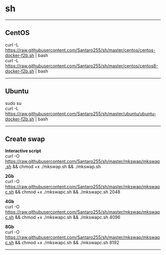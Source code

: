 # sh 

---
## CentOS
curl -L https://raw.githubusercontent.com/Santaro255/sh/master/centos/centos-docker-f2b.sh | bash \
curl -L https://raw.githubusercontent.com/Santaro255/sh/master/centos/centos8-docker-f2b.sh | bash

---
## Ubuntu
sudo su \
curl -L https://raw.githubusercontent.com/Santaro255/sh/master/ubuntu/ubuntu-docker-f2b.sh | bash

---
## Create swap
**Interactive script** \
curl -O https://raw.githubusercontent.com/Santaro255/sh/master/mkswap/mkswap.sh && chmod +x ./mkswap.sh && ./mkswap.sh

**2Gb** \
curl -O https://raw.githubusercontent.com/Santaro255/sh/master/mkswap/mkswapc.sh && chmod +x ./mkswapc.sh && ./mkswapc.sh 2048

**4Gb** \
curl -O https://raw.githubusercontent.com/Santaro255/sh/master/mkswap/mkswapc.sh && chmod +x ./mkswapc.sh && ./mkswapc.sh 4096

**8Gb** \
curl -O https://raw.githubusercontent.com/Santaro255/sh/master/mkswap/mkswapc.sh && chmod +x ./mkswapc.sh && ./mkswapc.sh 8192

---